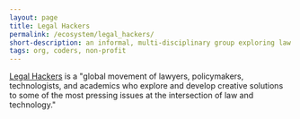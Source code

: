 ```yaml
---
layout: page
title: Legal Hackers
permalink: /ecosystem/legal_hackers/
short-description: an informal, multi-disciplinary group exploring law and technology 
tags: org, coders, non-profit
---
```


[Legal Hackers](http://legalhackers.org) is a "global movement of lawyers, policymakers, technologists, and academics who explore and develop creative solutions to some of the most pressing issues at the intersection of law and technology."
